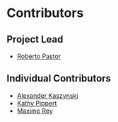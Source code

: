 # Contributors

## Project Lead

* [Roberto Pastor](https://github.com/RobPasMue)

## Individual Contributors

* [Alexander Kaszynski](https://github.com/akaszynski)
* [Kathy Pippert](https://github.com/PipKat)
* [Maxime Rey](https://github.com/MaxJPRey)
